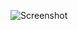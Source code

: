 ![Screenshot](https://raw.githubusercontent.com/Cryakl/Ultimate-RAT-Collection/refs/heads/main/HWorm/H-Worm%20Plus%20v1.1/Screenshot.png)
